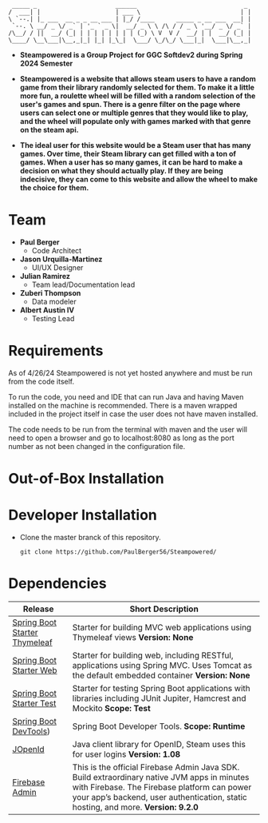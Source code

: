 ```
 _____ _                      ______                              _  
/  ___| |                     | ___ \                            | | 
\ `--.| |_ ___  __ _ _ __ ___ | |_/ /____      _____ _ __ ___  __| | 
 `--. \ __/ _ \/ _` | '_ ` _ \|  __/ _ \ \ /\ / / _ \ '__/ _ \/ _` | 
/\__/ / ||  __/ (_| | | | | | | | | (_) \ V  V /  __/ | |  __/ (_| | 
\____/ \__\___|\__,_|_| |_| |_\_|  \___/ \_/\_/ \___|_|  \___|\__,_|                                                                                                                          
```
                                           
                                                                     
* **Steampowered is a Group Project for GGC Softdev2 during Spring 2024 Semester**

* **Steampowered is a website that allows steam users to have a random game from their library randomly selected for them. To make it a little more fun, a roulette wheel will be filled with a random selection of the user's games and spun.  There is a genre filter on the page where users can select one or multiple genres that they would like to play, and the wheel will populate only with games marked with that genre on the steam api.**  

* **The ideal user for this website would be a Steam user that has many games.  Over time, their Steam library can get filled with a ton of games.  When a user has so many games, it can be hard to make a decision on what they should actually play.  If they are being indecisive, they can come to this website and allow the wheel to make the choice for them.**


# Team
* **Paul Berger**
    * Code Architect
* **Jason Urquilla-Martinez**
    * UI/UX Designer
* **Julian Ramirez**
    * Team lead/Documentation lead
* **Zuberi Thompson**
    * Data modeler
* **Albert Austin IV**
    * Testing Lead

# Requirements
As of 4/26/24 Steampowered is not yet hosted anywhere and must be run from the code itself.

To run the code, you need and IDE that can run Java and having Maven installed on the machine is recommended.  There is a maven wrapped included in the project itself in case the user does not have maven installed.

The code needs to be run from the terminal with maven and the user will need to open a browser and go to localhost:8080 as long as the port number as not been changed in the configuration file.

# Out-of-Box Installation

# Developer Installation
* Clone the master branck of this repository.
  ```
  git clone https://github.com/PaulBerger56/Steampowered/
  ```



# Dependencies
Release       | Short Description
------------- | -------------
[Spring Boot Starter Thymeleaf](https://mvnrepository.com/artifact/org.springframework.boot/spring-boot-starter-thymeleaf)  | Starter for building MVC web applications using Thymeleaf views **Version: None**
[Spring Boot Starter Web](https://github.com/markfullmer/grammark](https://mvnrepository.com/artifact/org.springframework.boot/spring-boot-starter-web))  | Starter for building web, including RESTful, applications using Spring MVC. Uses Tomcat as the default embedded container **Version: None**
[Spring Boot Starter Test](https://github.com/markfullmer/grammark/tree/No-SQL](https://mvnrepository.com/artifact/org.springframework.boot/spring-boot-starter-test))  | Starter for testing Spring Boot applications with libraries including JUnit Jupiter, Hamcrest and Mockito **Scope: Test**
[Spring Boot DevTools](https://mvnrepository.com/artifact/org.springframework.boot/spring-boot-devtools))  | Spring Boot Developer Tools. **Scope: Runtime**
[JOpenId](https://mvnrepository.com/artifact/org.expressme/JOpenId)  | Java client library for OpenID, Steam uses this for user logins **Version: 1.08**
[Firebase Admin](https://github.com/markfullmer/grammark/tree/Version-1](https://mvnrepository.com/artifact/com.google.firebase/firebase-admin))  | This is the official Firebase Admin Java SDK. Build extraordinary native JVM apps in minutes with Firebase. The Firebase platform can power your app’s backend, user authentication, static hosting, and more. **Version: 9.2.0**
